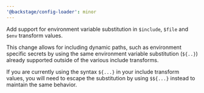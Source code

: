 ```yaml
---
'@backstage/config-loader': minor
---
```


Add support for environment variable substitution in `$include`, `$file` and
`$env` transform values.

This change allows for including dynamic paths, such as environment specific
secrets by using the same environment variable substitution (`${..}`) already
supported outside of the various include transforms.

If you are currently using the syntax `${...}` in your include transform values,
you will need to escape the substitution by using `$${...}` instead to maintain
the same behavior.
